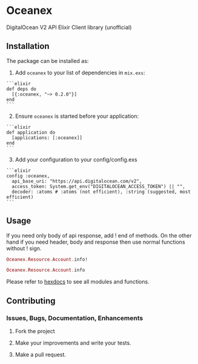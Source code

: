 # Oceanex

DigitalOcean V2 API Elixir Client library (unofficial)

## Installation

The package can be installed as:

  1. Add `oceanex` to your list of dependencies in `mix.exs`:

    ```elixir
    def deps do
      [{:oceanex, "~> 0.2.0"}]
    end
    ```

  2. Ensure `oceanex` is started before your application:

    ```elixir
    def application do
      [applications: [:oceanex]]
    end
    ```

  3. Add your configuration to your config/config.exs

    ```elixir
    config :oceanex,
      api_base_uri: "https://api.digitalocean.com/v2",
      access_token: System.get_env("DIGITALOCEAN_ACCESS_TOKEN") || "",
      decoder: :atoms # :atoms (not efficient), :string (suggested, most efficient)
    ```

## Usage

If you need only body of api response, add ! end of methods. On the other hand
if you need header, body and response then use normal functions without ! sign.

```elixir
Oceanex.Resource.Account.info!

Oceanex.Resource.Account.info
```

Please refer to [hexdocs](https://hexdocs.pm/oceanex) to see all modules and functions.

## Contributing

### Issues, Bugs, Documentation, Enhancements

1) Fork the project

2) Make your improvements and write your tests.

3) Make a pull request.
